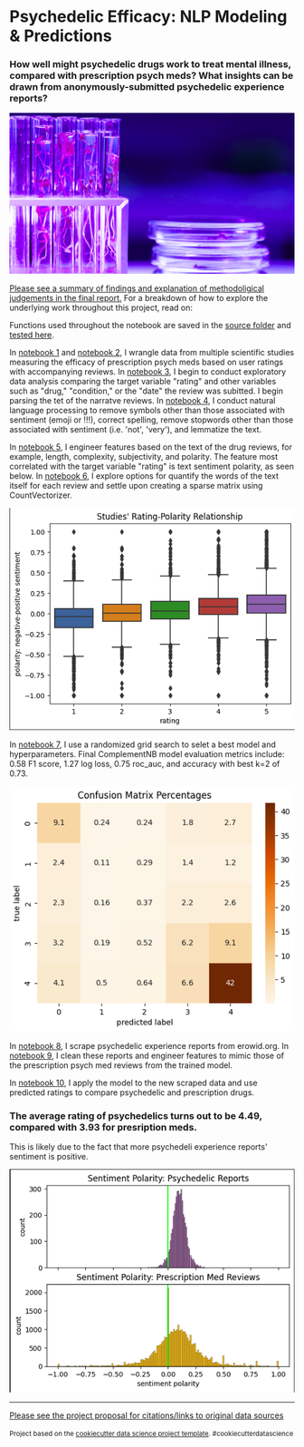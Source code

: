 # Psychedelic Efficacy: NLP Modeling & Predictions
### How well might psychedelic drugs work to treat mental illness, compared with prescription psych meds? What insights can be drawn from anonymously-submitted psychedelic experience reports?

![pink and purple chemical lab environment](https://github.com/fractaldatalearning/psychedelic_efficacy/blob/main/reports/figures/cover_img.png)

[Please see a summary of findings and explanation of methodoligical judgements in the final report.](https://github.com/fractaldatalearning/psychedelic_efficacy/blob/main/reports/Katin_Capstone3_Report.pdf) For a breakdown of how to explore the underlying work throughout this project, read on:

Functions used throughout the notebook are saved in the [source folder](https://github.com/fractaldatalearning/psychedelic_efficacy/tree/main/src) and [tested here](https://github.com/fractaldatalearning/psychedelic_efficacy/tree/main/tests/test_nlp). 

In [notebook 1](https://github.com/fractaldatalearning/psychedelic_efficacy/blob/main/notebooks/1-kl-wrangle-tabular.ipynb) and [notebook 2](https://github.com/fractaldatalearning/psychedelic_efficacy/blob/main/notebooks/2-kl-wrangle_duplicates.ipynb), I wrangle data from multiple scientific studies measuring the efficacy of prescription psych meds based on user ratings with accompanying reviews. In [notebook 3](https://github.com/fractaldatalearning/psychedelic_efficacy/blob/main/notebooks/3-kl-studies-early-eda-parse.ipynb), I begin to conduct exploratory data analysis comparing the target variable "rating" and other variables such as "drug," "condition," or the "date" the review was subitted. I begin parsing the tet of the narratve reviews. In [notebook 4](https://github.com/fractaldatalearning/psychedelic_efficacy/blob/main/notebooks/4-kl-studies-nlp.ipynb), I conduct natural language processing to remove symbols other than those associated with sentiment (emoji or !!!), correct spelling, remove stopwords other than those associated with sentiment (i.e. 'not', 'very'), and lemmatize the text.

In [notebook 5](https://github.com/fractaldatalearning/psychedelic_efficacy/blob/main/notebooks/5-kl-studies-lang-eda-preprocess.ipynb), I engineer features based on the text of the drug reviews, for example, length, complexity, subjectivity, and polarity. The feature most correlated with the target variable "rating" is text sentiment polarity, as seen below. In [notebook 6](https://github.com/fractaldatalearning/psychedelic_efficacy/blob/main/notebooks/6-kl-studies-finish-preprocess.ipynb), I explore options for quantify the words of the text itself for each  review and settle upon creating a sparse matrix using CountVectorizer. 

![Boxplot demonstrating the relationship between a drug's rating and its review's sentiment polarity.](https://github.com/fractaldatalearning/psychedelic_efficacy/blob/main/reports/figures/studes_rating_polarity.png) 

In [notebook 7](https://github.com/fractaldatalearning/psychedelic_efficacy/blob/main/notebooks/7-kl-studies-modeling.ipynb), I use a randomized grid search to selet a best model and hyperparameters. Final ComplementNB model evaluation metrics include: 0.58 F1 score, 1.27 log loss, 0.75 roc_auc, and accuracy with best k=2 of 0.73. 

![Confusion matrix of true and predicted ratings.](https://github.com/fractaldatalearning/psychedelic_efficacy/blob/main/reports/figures/confusion_matrix.png)

In [notebook 8](https://github.com/fractaldatalearning/psychedelic_efficacy/blob/main/notebooks/8-kl-scraping.ipynb), I scrape psychedelic experience reports from erowid.org. In [notebook 9](https://github.com/fractaldatalearning/psychedelic_efficacy/blob/main/notebooks/9-kl-reports-clean-engineer.ipynb), I clean these reports and engineer features to mimic those of the prescription psych med reviews from the trained model. 

In [notebook 10](https://github.com/fractaldatalearning/psychedelic_efficacy/blob/main/notebooks/10-kl-reports-engineer-ratings.ipynb), I apply the model to the new scraped data and use predicted ratings to compare psychedelic and prescription drugs. 
### The average rating of psychedelics turns out to be 4.49, compared with 3.93 for presription meds. 
This is likely due to the fact that more psychedeli experience reports' sentiment is positive. 

![Figure deomonstrating the relative distributions of sentiment polarity among psychedelic reports and prescription med reviews.](https://github.com/fractaldatalearning/psychedelic_efficacy/blob/main/reports/figures/compare_polarity.png)


--------
[Please see the project proposal for citations/links to original data sources](https://github.com/fractaldatalearning/psychedelic_efficacy/blob/main/references/kl_cap3_proposal_psychedelic_efficacy.pdf)

<p><small>Project based on the <a target="_blank" href="https://drivendata.github.io/cookiecutter-data-science/">cookiecutter data science project template</a>. #cookiecutterdatascience</small></p>
